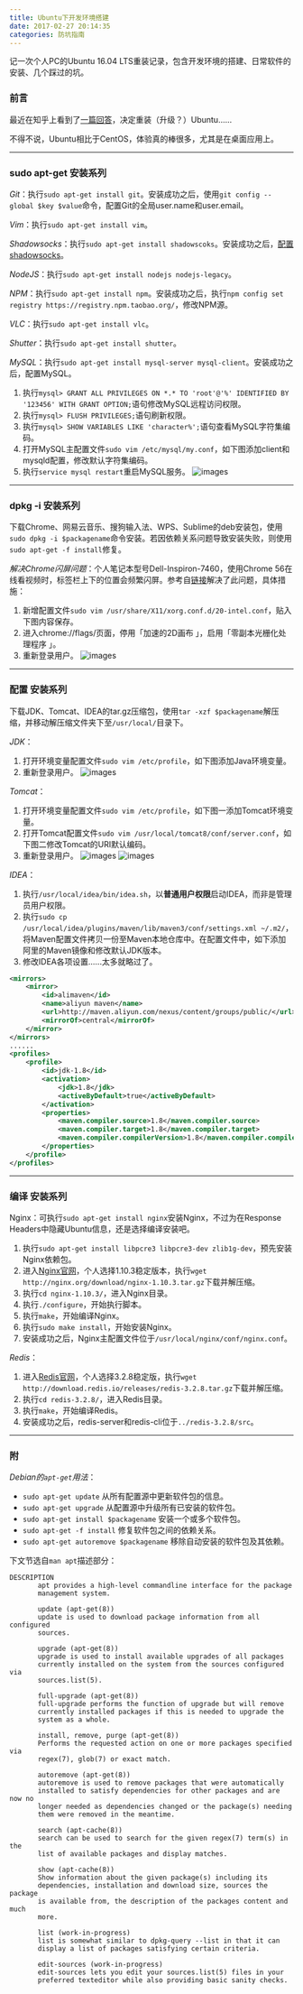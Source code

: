 ```yaml
---
title: Ubuntu下开发环境搭建
date: 2017-02-27 20:14:35
categories: 防坑指南
---
```


记一次个人PC的Ubuntu 16.04 LTS重装记录，包含开发环境的搭建、日常软件的安装、几个踩过的坑。<!-- more -->

### 前言
最近在知乎上看到了[一篇回答](https://www.zhihu.com/question/19811112/answer/132006027)，决定重装（升级？）Ubuntu......

不得不说，Ubuntu相比于CentOS，体验真的棒很多，尤其是在桌面应用上。

---

### sudo apt-get 安装系列
*Git*：执行`sudo apt-get install git`。安装成功之后，使用`git config --global $key $value`命令，配置Git的全局user.name和user.email。

*Vim*：执行`sudo apt-get install vim`。

*Shadowsocks*：执行`sudo apt-get install shadowscoks`。安装成功之后，[配置shadowsocks](/2016/12/05/Ubuntu下Shadowsocks配置/)。

*NodeJS*：执行`sudo apt-get install nodejs nodejs-legacy`。

*NPM*：执行`sudo apt-get install npm`。安装成功之后，执行`npm config set registry https://registry.npm.taobao.org/`，修改NPM源。

*VLC*：执行`sudo apt-get install vlc`。

*Shutter*：执行`sudo apt-get install shutter`。

*MySQL*：执行`sudo apt-get install mysql-server mysql-client`。安装成功之后，配置MySQL。
1. 执行`mysql> GRANT ALL PRIVILEGES ON *.* TO 'root'@'%' IDENTIFIED BY '123456' WITH GRANT OPTION;`语句修改MySQL远程访问权限。
2. 执行`mysql> FLUSH PRIVILEGES;`语句刷新权限。
3. 执行`mysql> SHOW VARIABLES LIKE 'character%';`语句查看MySQL字符集编码。
4. 打开MySQL主配置文件`sudo vim /etc/mysql/my.conf`，如下图添加client和mysqld配置，修改默认字符集编码。
5. 执行`service mysql restart`重启MySQL服务。
![images](http://ogvr8n3tg.bkt.clouddn.com/Ubuntu%E4%B8%8B%E5%BC%80%E5%8F%91%E7%8E%AF%E5%A2%83%E6%90%AD%E5%BB%BA/1.png)

---

### dpkg -i 安装系列
下载Chrome、网易云音乐、搜狗输入法、WPS、Sublime的deb安装包，使用`sudo dpkg -i $packagename`命令安装。若因依赖关系问题导致安装失败，则使用`sudo apt-get -f install`修复。

*解决Chrome闪屏问题*：个人笔记本型号Dell-Inspiron-7460，使用Chrome 56在线看视频时，标签栏上下的位置会频繁闪屏。参考自[链接](https://beisongnansong.wordpress.com/2016/08/12/%E8%A7%A3%E5%86%B3ubuntu%EF%BC%88chrome%EF%BC%89%E7%9A%84%E9%97%AA%E5%B1%8F%E9%97%AE%E9%A2%98/)解决了此问题，具体措施：
1. 新增配置文件`sudo vim /usr/share/X11/xorg.conf.d/20-intel.conf`，贴入下图内容保存。
2. 进入chrome://flags/页面，停用「加速的2D画布 」，启用「零副本光栅化处理程序 」。
3. 重新登录用户。
![images](http://ogvr8n3tg.bkt.clouddn.com/Ubuntu%E4%B8%8B%E5%BC%80%E5%8F%91%E7%8E%AF%E5%A2%83%E6%90%AD%E5%BB%BA/2.png)

---

### 配置  安装系列
下载JDK、Tomcat、IDEA的tar.gz压缩包，使用`tar -xzf $packagename`解压缩，并移动解压缩文件夹下至`/usr/local/`目录下。

*JDK*：
1. 打开环境变量配置文件`sudo vim /etc/profile`，如下图添加Java环境变量。
2. 重新登录用户。
![images](http://ogvr8n3tg.bkt.clouddn.com/Ubuntu%E4%B8%8B%E5%BC%80%E5%8F%91%E7%8E%AF%E5%A2%83%E6%90%AD%E5%BB%BA/3.png)

*Tomcat*：
1. 打开环境变量配置文件`sudo vim /etc/profile`，如下图一添加Tomcat环境变量。
2. 打开Tomcat配置文件`sudo vim /usr/local/tomcat8/conf/server.conf`，如下图二修改Tomcat的URI默认编码。
3. 重新登录用户。
![images](http://ogvr8n3tg.bkt.clouddn.com/Ubuntu%E4%B8%8B%E5%BC%80%E5%8F%91%E7%8E%AF%E5%A2%83%E6%90%AD%E5%BB%BA/4.png)
![images](http://ogvr8n3tg.bkt.clouddn.com/Ubuntu%E4%B8%8B%E5%BC%80%E5%8F%91%E7%8E%AF%E5%A2%83%E6%90%AD%E5%BB%BA/5.png)

*IDEA*：
1. 执行`/usr/local/idea/bin/idea.sh`，以**普通用户权限**启动IDEA，而非是管理员用户权限。
2. 执行`sudo cp /usr/local/idea/plugins/maven/lib/maven3/conf/settings.xml ~/.m2/`，将Maven配置文件拷贝一份至Maven本地仓库中。在配置文件中，如下添加阿里的Maven镜像和修改默认JDK版本。
3. 修改IDEA各项设置......太多就略过了。
```xml
<mirrors>
    <mirror>
        <id>alimaven</id>
        <name>aliyun maven</name>
        <url>http://maven.aliyun.com/nexus/content/groups/public/</url>
        <mirrorOf>central</mirrorOf>
    </mirror>
</mirrors>
......
<profiles>
    <profile>
        <id>jdk-1.8</id>
        <activation>
            <jdk>1.8</jdk>
            <activeByDefault>true</activeByDefault>
        </activation>
        <properties>
            <maven.compiler.source>1.8</maven.compiler.source>
            <maven.compiler.target>1.8</maven.compiler.target>
            <maven.compiler.compilerVersion>1.8</maven.compiler.compilerVersion>
        </properties>
    </profile>
</profiles>
```

---

### 编译  安装系列
Nginx：可执行`sudo apt-get install nginx`安装Nginx，不过为在Response Headers中隐藏Ubuntu信息，还是选择编译安装吧。
1. 执行`sudo apt-get install libpcre3 libpcre3-dev zlib1g-dev`，预先安装Nginx依赖包。
2. 进入[Nginx官网](http://nginx.org/)，个人选择1.10.3稳定版本，执行`wget http://nginx.org/download/nginx-1.10.3.tar.gz`下载并解压缩。
3. 执行`cd nginx-1.10.3/`，进入Nginx目录。
4. 执行`./configure`，开始执行脚本。
5. 执行`make`，开始编译Nginx。
6. 执行`sudo make install`，开始安装Nginx。
7. 安装成功之后，Nginx主配置文件位于`/usr/local/nginx/conf/nginx.conf`。

*Redis*：
1. 进入[Redis官网](http://redis.io)，个人选择3.2.8稳定版，执行`wget http://download.redis.io/releases/redis-3.2.8.tar.gz`下载并解压缩。
2. 执行`cd redis-3.2.8/`，进入Redis目录。
3. 执行`make`，开始编译Redis。
4. 安装成功之后，redis-server和redis-cli位于`../redis-3.2.8/src`。

---

### 附

*Debian的`apt-get`用法*：
* `sudo apt-get update` 从所有配置源中更新软件包的信息。
* `sudo apt-get upgrade` 从配置源中升级所有已安装的软件包。
* `sudo apt-get install $packagename` 安装一个或多个软件包。
* `sudo apt-get -f install` 修复软件包之间的依赖关系。
* `sudo apt-get autoremove $packagename` 移除自动安装的软件包及其依赖。

下文节选自`man apt`描述部分：
```
DESCRIPTION
       apt provides a high-level commandline interface for the package
       management system. 

       update (apt-get(8))
	   update is used to download package information from all configured
	   sources.

       upgrade (apt-get(8))
	   upgrade is used to install available upgrades of all packages
	   currently installed on the system from the sources configured via
	   sources.list(5).

       full-upgrade (apt-get(8))
	   full-upgrade performs the function of upgrade but will remove
	   currently installed packages if this is needed to upgrade the
	   system as a whole.

       install, remove, purge (apt-get(8))
	   Performs the requested action on one or more packages specified via
	   regex(7), glob(7) or exact match. 

       autoremove (apt-get(8))
	   autoremove is used to remove packages that were automatically
	   installed to satisfy dependencies for other packages and are now no
	   longer needed as dependencies changed or the package(s) needing
	   them were removed in the meantime.

       search (apt-cache(8))
	   search can be used to search for the given regex(7) term(s) in the
	   list of available packages and display matches.

       show (apt-cache(8))
	   Show information about the given package(s) including its
	   dependencies, installation and download size, sources the package
	   is available from, the description of the packages content and much
	   more. 

       list (work-in-progress)
	   list is somewhat similar to dpkg-query --list in that it can
	   display a list of packages satisfying certain criteria. 

       edit-sources (work-in-progress)
	   edit-sources lets you edit your sources.list(5) files in your
	   preferred texteditor while also providing basic sanity checks.

```
